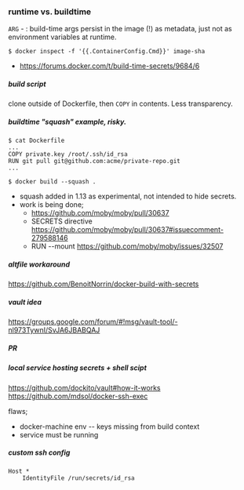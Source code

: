 ### runtime vs. buildtime


`ARG` - : build-time args persist in the image (!) as metadata, just not as environment variables at runtime.
```
$ docker inspect -f '{{.ContainerConfig.Cmd}}' image-sha
```

* https://forums.docker.com/t/build-time-secrets/9684/6


##### build script

clone outside of Dockerfile, then `COPY` in contents. Less transparency.

##### buildtime "squash" example, risky.
```
$ cat Dockerfile
...
COPY private.key /root/.ssh/id_rsa
RUN git pull git@github.com:acme/private-repo.git
...

$ docker build --squash .
```

* squash added in 1.13 as experimental, not intended to hide secrets.
* work is being done;
  * https://github.com/moby/moby/pull/30637
  * SECRETS directive https://github.com/moby/moby/pull/30637#issuecomment-279588146
  * RUN --mount https://github.com/moby/moby/issues/32507


##### altfile workaround
https://github.com/BenoitNorrin/docker-build-with-secrets

##### vault idea
https://groups.google.com/forum/#!msg/vault-tool/-nl973TywnI/SvJA6JBABQAJ

##### PR



##### local service hosting secrets + shell scipt

https://github.com/dockito/vault#how-it-works
https://github.com/mdsol/docker-ssh-exec


flaws;

  * docker-machine env -- keys missing from build context
  * service must be running



##### custom ssh config

```
Host *
    IdentityFile /run/secrets/id_rsa
```
